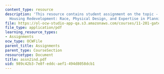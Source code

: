 ```yaml
---
content_type: resource
description: 'This resource contains student assignment on the topic - Case 1: Public
  Housing Redevelopment: Race, Physical Design, and Expertise in Planning.'
file: https://ol-ocw-studio-app-qa.s3.amazonaws.com/courses/11-201-gateway-planning-action-fall-2005/989c42b37e8feddcaef1494d8058dcb1_assn2ind.pdf
file_type: application/pdf
learning_resource_types:
- Assignments
ocw_type: OCWFile
parent_title: Assignments
parent_type: CourseSection
resourcetype: Document
title: assn2ind.pdf
uid: 989c42b3-7e8f-eddc-aef1-494d8058dcb1
---
```

